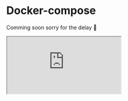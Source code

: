# Docker-compose

Comming soon sorry for the delay 🥺
<iframe src="https://embed.lottiefiles.com/animation/69783"></iframe>